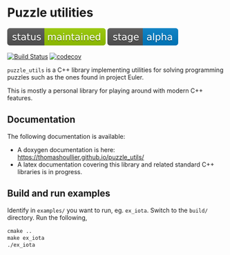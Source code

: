 # Puzzle utilities
![status](https://raw.githubusercontent.com/thomashoullier/badges/master/status-maintained.svg)
![stage](https://raw.githubusercontent.com/thomashoullier/badges/master/stage-alpha.svg)

[![Build Status](https://drone.git-or-miss.com/api/badges/thomashoullier/puzzle_utils/status.svg)](https://drone.git-or-miss.com/thomashoullier/puzzle_utils)
[![codecov](https://codecov.io/gh/thomashoullier/puzzle_utils/graph/badge.svg?token=T2E1C7N6IL)](https://codecov.io/gh/thomashoullier/puzzle_utils)

`puzzle_utils` is a C++ library implementing utilities for solving programming
puzzles such as the ones found in project Euler.

This is mostly a personal library for playing around with modern C++ features.

## Documentation
The following documentation is available:
* A doxygen documentation is here: https://thomashoullier.github.io/puzzle_utils/
* A latex documentation covering this library and related standard C++ libraries
  is in progress.

## Build and run examples
Identify in `examples/` you want to run, eg. `ex_iota`.
Switch to the `build/` directory.
Run the following,

```shell
cmake ..
make ex_iota
./ex_iota
```
